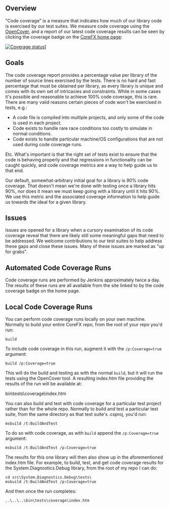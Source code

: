 ## Overview

"Code coverage" is a measure that indicates how much of our library code is exercised by our test suites.  We measure code coverage using the [OpenCover](https://github.com/opencover/opencover), and a report of our latest code coverage results can be seen by clicking the coverage badge on the [CoreFX home page](https://github.com/dotnet/corefx):

[![Coverage status](https://img.shields.io/badge/coverage-report-blue.svg)](http://dotnet-ci.cloudapp.net/job/dotnet_corefx_coverage_windows/lastBuild/Code_Coverage_Report/)]

## Goals

The code coverage report provides a percentage value per library of the number of source lines exercised by the tests.  There is no hard and fast percentage that must be obtained per library, as every library is unique and comes with its own set of intricacies and constraints.  While in some cases it's possible and reasonable to achieve 100% code coverage, this is rare.  There are many valid reasons certain pieces of code won't be exercised in tests, e.g.:
- A code file is compiled into multiple projects, and only some of the code is used in each project.
- Code exists to handle rare race conditions too costly to simulate in normal conditions.
- Code exists to handle particular machine/OS configurations that are not used during code coverage runs.

Etc.  What's important is that the right set of tests exist to ensure that the code is behaving properly and that regressions in functionality can be caught quickly, and code coverage metrics are a way to help guide us to that end.

Our default, somewhat-arbitrary initial goal for a library is 90% code coverage.  That doesn't mean we're done with testing once a library hits 90%, nor does it mean we must keep going with a library until it hits 90%.  We use this metric and the associated coverage information to help guide us towards the ideal for a given library.

## Issues

Issues are opened for a library when a cursory examination of its code coverage reveal that there are likely still some meaningful gaps that need to be addressed.  We welcome contributions to our test suites to help address these gaps and close these issues.  Many of these issues are marked as "up for grabs".

## Automated Code Coverage Runs

Code coverage runs are performed by Jenkins approximately twice a day.  The results of these runs are all available from the site linked to by the code coverage badge on the home page.

## Local Code Coverage Runs

You can perform code coverage runs locally on your own machine.  Normally to build your entire CoreFX repo, from the root of your repo you'd run:

    build

To include code coverage in this run, augment it with the ```/p:Coverage=true``` argument:

    build /p:Coverage=true

This will do the build and testing as with the normal ```build```, but it will run the tests using the OpenCover tool.  A resulting index.htm file providing the results of the run will be available at:

   bin\tests\coverage\index.htm

You can also build and test with code coverage for a particular test project rather than for the whole repo.  Normally to build and test a particular test suite, from the same directory as that test suite's .csproj, you'd run:

    msbuild /t:BuildAndTest

To do so with code coverage, as with ```build``` append the ```/p:Coverage=true``` argument:

    msbuild /t:BuildAndTest /p:Coverage=true

The results for this one library will then also show up in the aforementioned index.htm file. For example, to build, test, and get code coverage results for the System.Diagnostics.Debug library, from the root of my repo I can do:

    cd src\System.Diagnostics.Debug\tests\
    msbuild /t:BuildAndTest /p:Coverage=true
    
And then once the run completes:
    
    ..\..\..\bin\tests\coverage\index.htm

